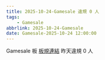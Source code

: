 ```yaml
---
title: 2025-10-24-Gamesale 違規 0 人
tags:
    - Gamesale
abbrlink: 2025-10-24-Gamesale
date: Gamesale-2025-10-24 12:00:00
---
```

Gamesale 板 [板規連結](https://www.ptt.cc/bbs/Gossiping/M.1637425085.A.07D.html)
昨天違規 0 人
